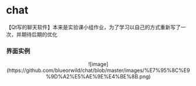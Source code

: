 # chat
【Qt写的聊天软件】本来是实验课小组作业，为了学习以自己的方式重新写了一次，并期待后期的优化
### 界面实例
<div align=center>![image](https://github.com/blueorwild/chat/blob/master/images/%E7%95%8C%E9%9D%A2%E5%AE%9E%E4%BE%8B.png)</div>
